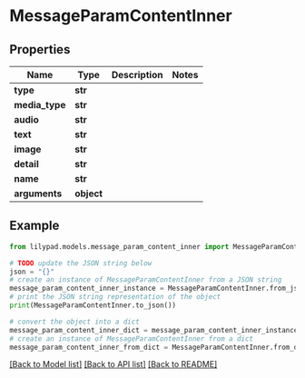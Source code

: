 # MessageParamContentInner


## Properties

Name | Type | Description | Notes
------------ | ------------- | ------------- | -------------
**type** | **str** |  | 
**media_type** | **str** |  | 
**audio** | **str** |  | 
**text** | **str** |  | 
**image** | **str** |  | 
**detail** | **str** |  | 
**name** | **str** |  | 
**arguments** | **object** |  | 

## Example

```python
from lilypad.models.message_param_content_inner import MessageParamContentInner

# TODO update the JSON string below
json = "{}"
# create an instance of MessageParamContentInner from a JSON string
message_param_content_inner_instance = MessageParamContentInner.from_json(json)
# print the JSON string representation of the object
print(MessageParamContentInner.to_json())

# convert the object into a dict
message_param_content_inner_dict = message_param_content_inner_instance.to_dict()
# create an instance of MessageParamContentInner from a dict
message_param_content_inner_from_dict = MessageParamContentInner.from_dict(message_param_content_inner_dict)
```
[[Back to Model list]](../README.md#documentation-for-models) [[Back to API list]](../README.md#documentation-for-api-endpoints) [[Back to README]](../README.md)



